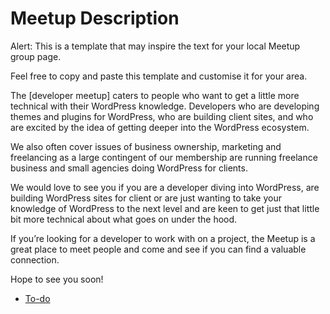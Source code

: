 # Meetup Description

Alert: This is a template that may inspire the text for your local Meetup group page.

Feel free to copy and paste this template and customise it for your area.

The \[developer meetup\] caters to people who want to get a little more technical with their WordPress knowledge. Developers who are developing themes and plugins for WordPress, who are building client sites, and who are excited by the idea of getting deeper into the WordPress ecosystem.

We also often cover issues of business ownership, marketing and freelancing as a large contingent of our membership are running freelance business and small agencies doing WordPress for clients.

We would love to see you if you are a developer diving into WordPress, are building WordPress sites for client or are just wanting to take your knowledge of WordPress to the next level and are keen to get just that little bit more technical about what goes on under the hood.

If you’re looking for a developer to work with on a project, the Meetup is a great place to meet people and come and see if you can find a valuable connection.

Hope to see you soon!

*   [To-do](# "To-do")